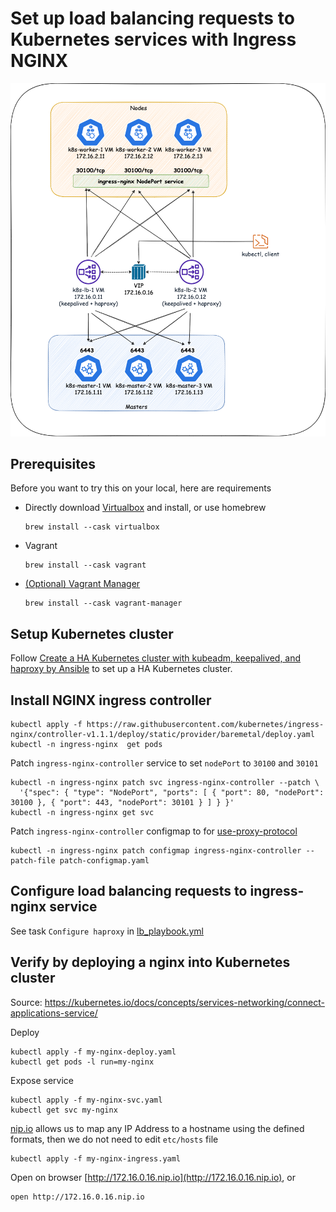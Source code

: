 # Set up load balancing requests to Kubernetes services with Ingress NGINX

![setup.png](setup.png?raw=true "setup.png")

## Prerequisites
Before you want to try this on your local, here are requirements
* Directly download [Virtualbox](https://www.virtualbox.org/) and install, or use homebrew
    ```
    brew install --cask virtualbox
    ```
* Vagrant
    ```
    brew install --cask vagrant
    ```
* [(Optional) Vagrant Manager](http://vagrantmanager.com/)
    ```
    brew install --cask vagrant-manager
    ```

## Setup Kubernetes cluster
Follow [Create a HA Kubernetes cluster with kubeadm, keepalived, and haproxy by Ansible](../create-ha-cluster) to set up a HA Kubernetes cluster.

## Install NGINX ingress controller
```shell
kubectl apply -f https://raw.githubusercontent.com/kubernetes/ingress-nginx/controller-v1.1.1/deploy/static/provider/baremetal/deploy.yaml
kubectl -n ingress-nginx  get pods
```

Patch `ingress-nginx-controller` service to set `nodePort` to `30100` and `30101`
```shell
kubectl -n ingress-nginx patch svc ingress-nginx-controller --patch \
  '{"spec": { "type": "NodePort", "ports": [ { "port": 80, "nodePort": 30100 }, { "port": 443, "nodePort": 30101 } ] } }'
kubectl -n ingress-nginx get svc
```

Patch `ingress-nginx-controller` configmap to for [use-proxy-protocol](https://kubernetes.github.io/ingress-nginx/user-guide/nginx-configuration/configmap/#use-proxy-protocol)
```shell
kubectl -n ingress-nginx patch configmap ingress-nginx-controller --patch-file patch-configmap.yaml
```

## Configure load balancing requests to ingress-nginx service
See task `Configure haproxy` in [lb_playbook.yml](../create-ha-cluster/playbook/lb_playbook.yml)

## Verify by deploying a nginx into Kubernetes cluster
Source: https://kubernetes.io/docs/concepts/services-networking/connect-applications-service/

Deploy
```shell
kubectl apply -f my-nginx-deploy.yaml
kubectl get pods -l run=my-nginx
```

Expose service
```shell
kubectl apply -f my-nginx-svc.yaml
kubectl get svc my-nginx
```

[nip.io](https://nip.io/) allows us to map any IP Address to a hostname using the defined formats, then we do not need to edit `etc/hosts` file 
```shell
kubectl apply -f my-nginx-ingress.yaml
```

Open on browser [http://172.16.0.16.nip.io](http://172.16.0.16.nip.io), or
```shell
open http://172.16.0.16.nip.io
```

